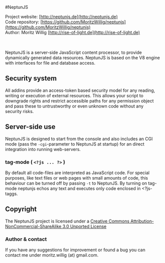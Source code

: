 #NeptunJS

Project website: [http://neptunjs.de](http://neptunjs.de)<br>
Code repository: [https://github.com/MoritzWillig/neptunjs](https://github.com/MoritzWillig/neptunjs)<br>
Author: Moritz Willig [http://rise-of-light.de](http://rise-of-light.de)

<br><br>
NeptunJS is a server-side JavaScript content processor, to provide dynamically generated data resources. NeptunJS is based on the V8 engine with interfaces for file and database access.

## Security system
All addins provide an access-token based security model for any reading, writing or execution of external resources. This allows your script to downgrade rights and restrict accessible paths for any permission object and pass these to untrustworthy or even unknown code without any security risks.

## Server-side use
NeptunJS is designed to start from the console and also includes an CGI mode (pass the `-cgi`-parameter to NeptunJS at startup) for an direct integration into running web-servers.

### tag-mode ( `<?js ... ?>` )
By default all code-files are interpreted as JavaScript code. For special purposes, like text files or web pages with small amounts of code, this behaviour can be turned off by passing `-t` to NeptunJS. By turning on tag-mode neptunjs echos any text and executes only code enclosed in <?js-taggs.

## Copyright

The NeptunJS project is licensed under a [Creative Commons Attribution-NonCommercial-ShareAlike 3.0 Unported License](http://creativecommons.org/licenses/by-nc-sa/3.0/)

### Author & contact
If you have any suggestions for improvement or found a bug you can contact me under moritz.willig (at) gmail.com.
